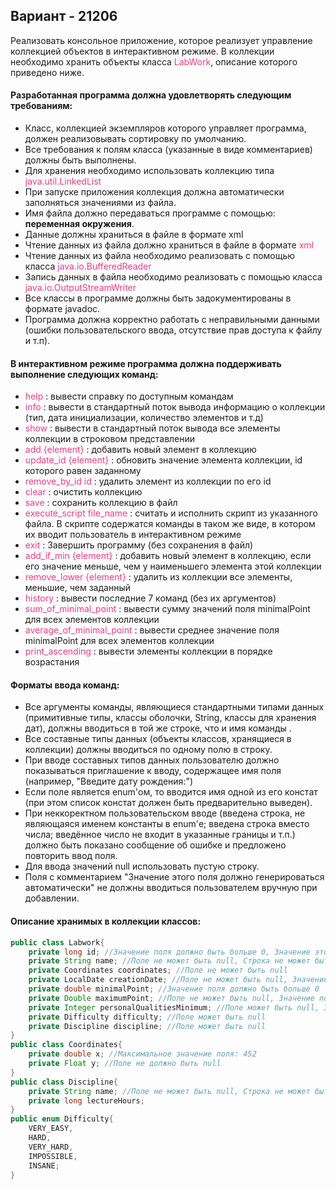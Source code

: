 ## Вариант - 21206

Реализовать консольное приложение, которое реализует управление коллекцией объектов в интерактивном режиме. В коллекции необходимо хранить объекты класса 
<font color="#E83E8C">LabWork</font>, описание которого приведено ниже.

#### <strong>Разработанная программа должна удовлетворять следующим требованиям:</strong>

* Класс, коллекцией экземпляров которого управляет программа, должен реализовывать сортировку по умолчанию.
* Все требования к полям класса (указанные в виде комментариев) должны быть выполнены.
* Для хранения необходимо использовать коллекцию типа <font color="#E83E8C">java.util.LinkedList</font>
* При запуске приложения коллекция должна автоматически заполняться значениями из файла.
* Имя файла должно передаваться программе с помощью: <strong>переменная окружения</strong>.
* Данные должны храниться в файле в формате xml
* Чтение данных из файла должно храниться в файле в формате <font color="#E83E8C">xml</font>
* Чтение данных из файла необходимо реализовать с помощью класса <font color="#E83E8C">java.io.BufferedReader</font>
* Запись данных в файла необходимо реализовать с помощью класса <font color="#E83E8C">java.io.OutputStreamWriter</font>
* Все классы в программе должны быть задокументированы в формате javadoc.
* Программа должна корректно работать с неправильными данными (ошибки пользовательского ввода, отсутствие прав доступа к файлу и т.п).

#### <strong>В интерактивном режиме программа должна поддерживать выполнение следующих команд:</strong>

* <font color="#E83E8C">help</font> : вывести справку по доступным командам
* <font color="#E83E8C">info</font> : вывести в стандартный поток вывода информацию о коллекции (тип, дата инициализации, количество элементов и т.д)
* <font color="#E83E8C">show</font> : вывести в стандартный поток вывода все элементы коллекции в строковом представлении
* <font color="#E83E8C">add {element} </font> : добавить новый элемент в коллекцию
* <font color="#E83E8C">update_id {element}</font> : обновить значение элемента коллекции, id которого равен заданному
* <font color="#E83E8C">remove_by_id id</font> : удалить элемент из коллекции по его id
* <font color="#E83E8C">clear</font> : очистить коллекцию
* <font color="#E83E8C">save</font> : сохранить коллекцию в файл
* <font color="#E83E8C">execute_script file_name</font> : считать и исполнить скрипт из указанного файла. В скрипте содержатся команды в таком же виде, в котором их вводит пользователь в интерактивном режиме
* <font color="#E83E8C">exit</font> : Завершить программу (без сохранения в файл)
* <font color="#E83E8C">add_if_min {element}</font> : добавить новый элемент в коллекцию, если его значение меньше, чем у наименьшего элемента этой коллекции
* <font color="#E83E8C">remove_lower {element}</font> : удалить из коллекции все элементы, меньшие, чем заданный
* <font color="#E83E8C">history</font> : вывести последние 7 команд (без их аргументов)
* <font color="#E83E8C">sum_of_minimal_point</font> : вывести сумму значений поля minimalPoint для всех элементов коллекции
* <font color="#E83E8C">average_of_minimal_point</font> : вывести среднее значение поля minimalPoint для всех элементов коллекции
* <font color="#E83E8C">print_ascending</font> : вывести элементы коллекции в порядке возрастания
  
#### <strong>Форматы ввода команд:</strong>

* Все аргументы команды, являющиеся стандартными типами данных (примитивные типы, классы оболочки, String, классы для хранения дат), должны вводиться в той же строке, что и имя команды .
* Все составные типы данных (объекты классов, хранящиеся в коллекции) должны вводиться по одному полю в строку.
* При вводе составных типов данных пользователю должно показываться приглашение к вводу, содержащее имя поля (например, "Введите дату рождения:")
* Если поле является enum'ом, то вводится имя одной из его констат (при этом список констат должен быть предварительно выведен).
* При неккоректном пользовательском вводе (введена строка, не являющаяся именем константы в enum'е; введена строка вместо числа; введённое число не входит в указанные границы и т.п.) должно быть показано сообщение об ошибке и предложено повторить ввод поля.
* Для ввода значений null использовать пустую строку.
* Поля с комментарием "Значение этого поля должно генерироваться автоматически" не должны вводиться пользователем вручную при добавлении.

#### <strong>Описание хранимых в коллекции классов:</strong>

```java 
public class Labwork{
    private long id; //Значение поля должно быть больше 0, Значение этого поля должно быть уникальным, Значение этого поля должно генерироваться автоматически
    private String name; //Поле не может быть null, Строка не может быть пустой
    private Coordinates coordinates; //Поле не может быть null
    private LocalDate creationDate; //Поле не может быть null, Значение этого поля должно генерироваться автоматически
    private double minimalPoint; //Значение поля должно быть больше 0
    private Double maximumPoint; //Поле не может быть null, Значение поля должно быть больше 0
    private Integer personalQualitiesMinimum; //Поле может быть null, Значение поля должно быть больше 0
    private Difficulty difficulty; //Поле может быть null
    private Discipline discipline; //Поле может быть null
}
public class Coordinates{
    private double x; //Максимальное значение поля: 452
    private Float y; //Поле не должно быть null
}
public class Discipline{
    private String name; //Поле не может быть null, Строка не может быть пустой
    private long lectureHours;
}
public enum Difficulty{
    VERY_EASY,
    HARD,
    VERY_HARD,
    IMPOSSIBLE,
    INSANE;
}
```